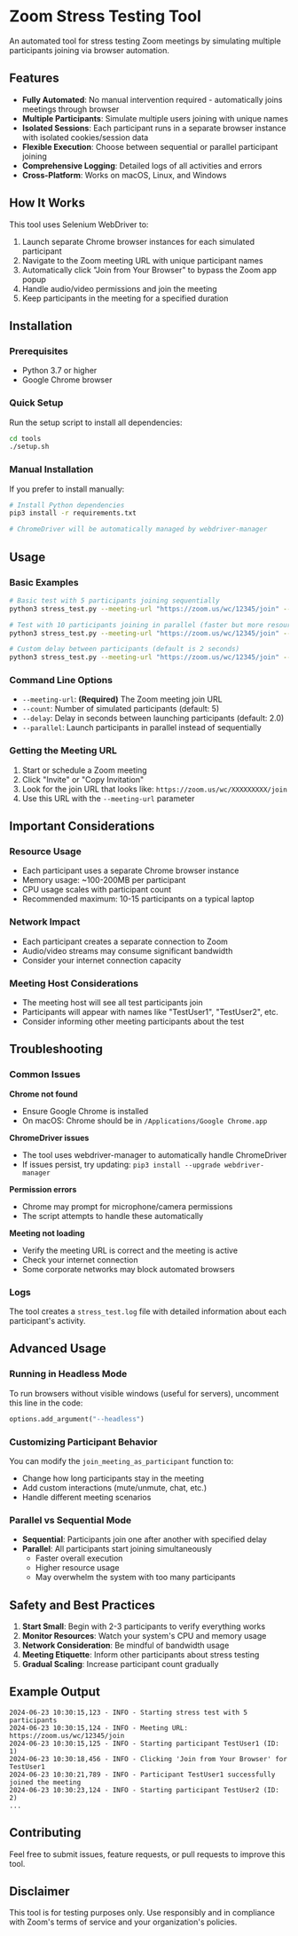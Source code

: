 # Zoom Stress Testing Tool

An automated tool for stress testing Zoom meetings by simulating multiple participants joining via browser automation.

## Features

- **Fully Automated**: No manual intervention required - automatically joins meetings through browser
- **Multiple Participants**: Simulate multiple users joining with unique names
- **Isolated Sessions**: Each participant runs in a separate browser instance with isolated cookies/session data
- **Flexible Execution**: Choose between sequential or parallel participant joining
- **Comprehensive Logging**: Detailed logs of all activities and errors
- **Cross-Platform**: Works on macOS, Linux, and Windows

## How It Works

This tool uses Selenium WebDriver to:

1. Launch separate Chrome browser instances for each simulated participant
2. Navigate to the Zoom meeting URL with unique participant names
3. Automatically click "Join from Your Browser" to bypass the Zoom app popup
4. Handle audio/video permissions and join the meeting
5. Keep participants in the meeting for a specified duration

## Installation

### Prerequisites

- Python 3.7 or higher
- Google Chrome browser

### Quick Setup

Run the setup script to install all dependencies:

```bash
cd tools
./setup.sh
```

### Manual Installation

If you prefer to install manually:

```bash
# Install Python dependencies
pip3 install -r requirements.txt

# ChromeDriver will be automatically managed by webdriver-manager
```

## Usage

### Basic Examples

```bash
# Basic test with 5 participants joining sequentially
python3 stress_test.py --meeting-url "https://zoom.us/wc/12345/join" --count 5

# Test with 10 participants joining in parallel (faster but more resource intensive)
python3 stress_test.py --meeting-url "https://zoom.us/wc/12345/join" --count 10 --parallel

# Custom delay between participants (default is 2 seconds)
python3 stress_test.py --meeting-url "https://zoom.us/wc/12345/join" --count 8 --delay 3.0
```

### Command Line Options

- `--meeting-url`: **(Required)** The Zoom meeting join URL
- `--count`: Number of simulated participants (default: 5)
- `--delay`: Delay in seconds between launching participants (default: 2.0)
- `--parallel`: Launch participants in parallel instead of sequentially

### Getting the Meeting URL

1. Start or schedule a Zoom meeting
2. Click "Invite" or "Copy Invitation"
3. Look for the join URL that looks like: `https://zoom.us/wc/XXXXXXXXX/join`
4. Use this URL with the `--meeting-url` parameter

## Important Considerations

### Resource Usage

- Each participant uses a separate Chrome browser instance
- Memory usage: ~100-200MB per participant
- CPU usage scales with participant count
- Recommended maximum: 10-15 participants on a typical laptop

### Network Impact

- Each participant creates a separate connection to Zoom
- Audio/video streams may consume significant bandwidth
- Consider your internet connection capacity

### Meeting Host Considerations

- The meeting host will see all test participants join
- Participants will appear with names like "TestUser1", "TestUser2", etc.
- Consider informing other meeting participants about the test

## Troubleshooting

### Common Issues

**Chrome not found**

- Ensure Google Chrome is installed
- On macOS: Chrome should be in `/Applications/Google Chrome.app`

**ChromeDriver issues**

- The tool uses webdriver-manager to automatically handle ChromeDriver
- If issues persist, try updating: `pip3 install --upgrade webdriver-manager`

**Permission errors**

- Chrome may prompt for microphone/camera permissions
- The script attempts to handle these automatically

**Meeting not loading**

- Verify the meeting URL is correct and the meeting is active
- Check your internet connection
- Some corporate networks may block automated browsers

### Logs

The tool creates a `stress_test.log` file with detailed information about each participant's activity.

## Advanced Usage

### Running in Headless Mode

To run browsers without visible windows (useful for servers), uncomment this line in the code:

```python
options.add_argument("--headless")
```

### Customizing Participant Behavior

You can modify the `join_meeting_as_participant` function to:

- Change how long participants stay in the meeting
- Add custom interactions (mute/unmute, chat, etc.)
- Handle different meeting scenarios

### Parallel vs Sequential Mode

- **Sequential**: Participants join one after another with specified delay
- **Parallel**: All participants start joining simultaneously
  - Faster overall execution
  - Higher resource usage
  - May overwhelm the system with too many participants

## Safety and Best Practices

1. **Start Small**: Begin with 2-3 participants to verify everything works
2. **Monitor Resources**: Watch your system's CPU and memory usage
3. **Network Consideration**: Be mindful of bandwidth usage
4. **Meeting Etiquette**: Inform other participants about stress testing
5. **Gradual Scaling**: Increase participant count gradually

## Example Output

```
2024-06-23 10:30:15,123 - INFO - Starting stress test with 5 participants
2024-06-23 10:30:15,124 - INFO - Meeting URL: https://zoom.us/wc/12345/join
2024-06-23 10:30:15,125 - INFO - Starting participant TestUser1 (ID: 1)
2024-06-23 10:30:18,456 - INFO - Clicking 'Join from Your Browser' for TestUser1
2024-06-23 10:30:21,789 - INFO - Participant TestUser1 successfully joined the meeting
2024-06-23 10:30:23,124 - INFO - Starting participant TestUser2 (ID: 2)
...
```

## Contributing

Feel free to submit issues, feature requests, or pull requests to improve this tool.

## Disclaimer

This tool is for testing purposes only. Use responsibly and in compliance with Zoom's terms of service and your organization's policies.
